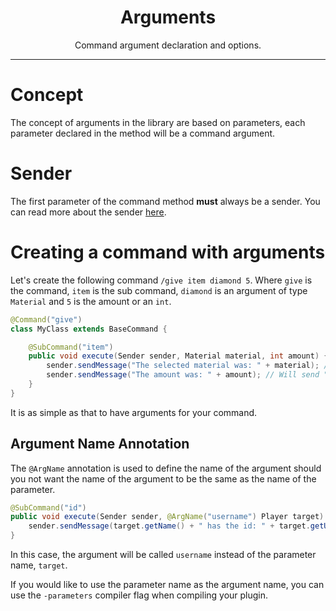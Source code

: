 <center><h1>Arguments</h1></center>
<center>
<p>Command argument declaration and options.</p>
</center>

---

# Concept
The concept of arguments in the library are based on parameters, each parameter declared in the method will be a command argument.

# Sender
The first parameter of the command method **must** always be a sender. You can read more about the sender [here](/).

# Creating a command with arguments
Let's create the following command `/give item diamond 5`. Where `give` is the command, `item` is the sub command, `diamond` is an argument of type `Material` and `5` is the amount or an `int`.
```java
@Command("give")
class MyClass extends BaseCommand {

    @SubCommand("item")
    public void execute(Sender sender, Material material, int amount) {
        sender.sendMessage("The selected material was: " + material); // Will send "DIAMOND"
        sender.sendMessage("The amount was: " + amount); // Will send "5"
    }
}
```
It is as simple as that to have arguments for your command.

## Argument Name Annotation
The `@ArgName` annotation is used to define the name of the argument should you not want the name of the argument
to be the same as the name of the parameter.
```java
@SubCommand("id")
public void execute(Sender sender, @ArgName("username") Player target) {
    sender.sendMessage(target.getName() + " has the id: " + target.getUniqueId());
}
```
In this case, the argument will be called `username` instead of the parameter name, `target`.

If you would like to use the parameter name as the argument name, you can use the `-parameters` compiler flag when compiling your plugin.